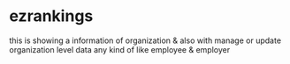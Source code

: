 # ezrankings
this is showing a information of organization &amp; also with manage or update organization level data any kind of like employee &amp; employer

